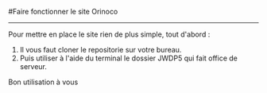 #Faire fonctionner le site Orinoco

-------

Pour mettre en place le site rien de plus simple, tout d'abord :  
1. Il vous faut cloner le repositorie sur votre bureau.
2. Puis utiliser à l'aide du terminal le dossier JWDP5 qui fait office de serveur.  

Bon utilisation à vous 